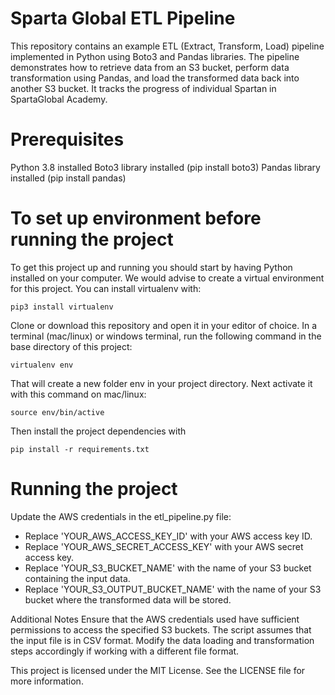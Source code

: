 
# Sparta Global ETL Pipeline

This repository contains an example ETL (Extract, Transform, Load) pipeline implemented in Python using Boto3 and Pandas libraries. The pipeline demonstrates how to retrieve data from an S3 bucket, perform data transformation using Pandas, and load the transformed data back into another S3 bucket. It tracks the progress of individual Spartan in SpartaGlobal Academy.

# Prerequisites
Python 3.8 installed
Boto3 library installed (pip install boto3)
Pandas library installed (pip install pandas)

# To set up environment before running the project

To get this project up and running you should start by having Python installed on your computer. We would advise to create a virtual environment for this project. You can install virtualenv with:

``` pip3 install virtualenv ```

Clone or download this repository and open it in your editor of choice. In a terminal (mac/linux) or windows terminal, run the following command in the base directory of this project:

``` virtualenv env ```
 
That will create a new folder env in your project directory. Next activate it with this command on mac/linux:

``` source env/bin/active ```

Then install the project dependencies with

``` pip install -r requirements.txt ```


# Running the project

Update the AWS credentials in the etl_pipeline.py file:

- Replace 'YOUR_AWS_ACCESS_KEY_ID' with your AWS access key ID.
- Replace 'YOUR_AWS_SECRET_ACCESS_KEY' with your AWS secret access key.
- Replace 'YOUR_S3_BUCKET_NAME' with the name of your S3 bucket containing the input data.
- Replace 'YOUR_S3_OUTPUT_BUCKET_NAME' with the name of your S3 bucket where the transformed data will be stored.


Additional Notes
Ensure that the AWS credentials used have sufficient permissions to access the specified S3 buckets.
The script assumes that the input file is in CSV format. Modify the data loading and transformation steps accordingly if working with a different file format.

This project is licensed under the MIT License. See the LICENSE file for more information.